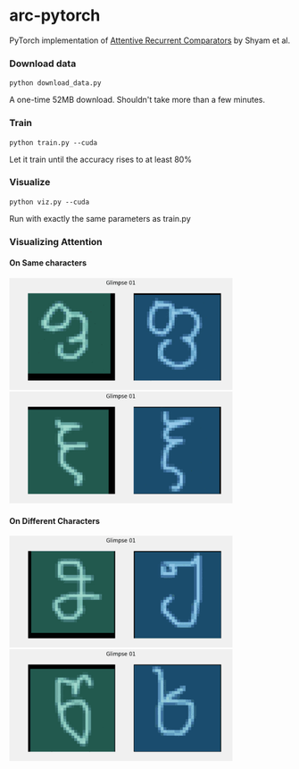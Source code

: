 # arc-pytorch
PyTorch implementation of [Attentive Recurrent Comparators](https://arxiv.org/abs/1703.00767) by Shyam et al.

### Download data
```
python download_data.py
```
A one-time 52MB download. Shouldn't take more than a few minutes.

### Train
```
python train.py --cuda
```
Let it train until the accuracy rises to at least 80%

### Visualize
```
python viz.py --cuda
```
Run with exactly the same parameters as train.py


### Visualizing Attention

#### On Same characters
<img src="visualization/16_4_4_256/sim1.gif" width="400"> <img src="visualization/16_4_4_256/sim2.gif" width="400">

#### On Different Characters
<img src="visualization/16_4_4_256/dis1.gif" width="400"> <img src="visualization/16_4_4_256/dis2.gif" width="400">
